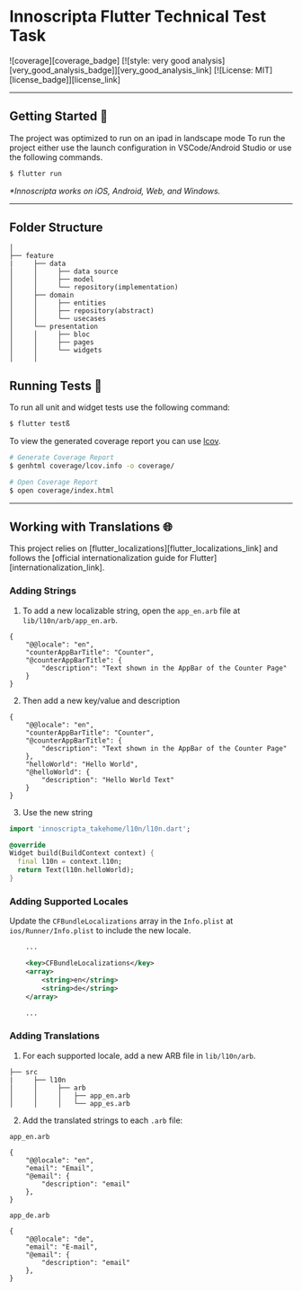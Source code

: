 # Innoscripta Flutter Technical Test Task

![coverage][coverage_badge]
[![style: very good analysis][very_good_analysis_badge]][very_good_analysis_link]
[![License: MIT][license_badge]][license_link]






---

## Getting Started 🚀


The project was optimized to run on an ipad in landscape mode
To run the project either use the launch configuration in VSCode/Android Studio or use the following commands.

```sh
$ flutter run 
```

_\*Innoscripta works on iOS, Android, Web, and Windows._

---

## Folder Structure
```
│
├── feature
|     ├── data
│     │     ├── data source
│     │     ├── model
│     │     └── repository(implementation)
│     ├── domain     
│     │     ├── entities
│     │     ├── repository(abstract)
│     │     └── usecases
│     └── presentation
│     │     ├── bloc
│     │     ├── pages
│     │     └── widgets
│     │        
```

## Running Tests 🧪

To run all unit and widget tests use the following command:

```sh
$ flutter testß
```

To view the generated coverage report you can use [lcov](https://github.com/linux-test-project/lcov).

```sh
# Generate Coverage Report
$ genhtml coverage/lcov.info -o coverage/

# Open Coverage Report
$ open coverage/index.html
```

---

## Working with Translations 🌐

This project relies on [flutter_localizations][flutter_localizations_link] and follows the [official internationalization guide for Flutter][internationalization_link].

### Adding Strings

1. To add a new localizable string, open the `app_en.arb` file at `lib/l10n/arb/app_en.arb`.

```arb
{
    "@@locale": "en",
    "counterAppBarTitle": "Counter",
    "@counterAppBarTitle": {
        "description": "Text shown in the AppBar of the Counter Page"
    }
}
```

2. Then add a new key/value and description

```arb
{
    "@@locale": "en",
    "counterAppBarTitle": "Counter",
    "@counterAppBarTitle": {
        "description": "Text shown in the AppBar of the Counter Page"
    },
    "helloWorld": "Hello World",
    "@helloWorld": {
        "description": "Hello World Text"
    }
}
```

3. Use the new string

```dart
import 'innoscripta_takehome/l10n/l10n.dart';

@override
Widget build(BuildContext context) {
  final l10n = context.l10n;
  return Text(l10n.helloWorld);
}
```

### Adding Supported Locales

Update the `CFBundleLocalizations` array in the `Info.plist` at `ios/Runner/Info.plist` to include the new locale.

```xml
    ...

    <key>CFBundleLocalizations</key>
	<array>
		<string>en</string>
		<string>de</string>
	</array>

    ...
```

### Adding Translations

1. For each supported locale, add a new ARB file in `lib/l10n/arb`.

```
├── src
|     ├── l10n
│     │     ├── arb
│     │     │   ├── app_en.arb
│     │     │   └── app_es.arb
```

2. Add the translated strings to each `.arb` file:

`app_en.arb`

```arb
{
    "@@locale": "en",
    "email": "Email",
    "@email": {
        "description": "email"
    },
}
```

`app_de.arb`

```arb
{
    "@@locale": "de",
    "email": "E-mail",
    "@email": {
        "description": "email"
    },
}
```
